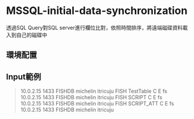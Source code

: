 # MSSQL-initial-data-synchronization
透過SQL Query對SQL server進行欄位比對，依照時間排序，將遠端磁碟資料載入到自己的磁碟中
## 環境配置
## Input範例
>10.0.2.15 1433 FISHDB michelin itricuju FISH TestTable C E fs  
>10.0.2.15 1433 FISHDB michelin itricuju FISH SCRIPT C E fs  
>10.0.2.15 1433 FISHDB michelin itricuju FISH SCRIPT_ATT C E fs  
>10.0.2.15 1433 FISHDB michelin itricuju  

